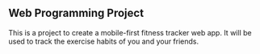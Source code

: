 ## Web Programming Project

This is a project to create a mobile-first fitness tracker web app. It will be used to track the exercise habits of you and your friends.